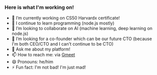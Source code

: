 ### Here is what I'm working on!

- 🔭 I’m currently working on CS50 Harvardx certificate!
- 🌱 I continue to learn programming (node.js mostly)
- 👯 I’m looking to collaborate on AI (machine learning, deep learning on node.js)
- 🤔 I’m looking for a co-founder which can be our future CTO (because I'm both CEO/CTO and I can't continue to be CTO)
- 💬 Ask me about my platform!
- 📫 How to reach me: via [Gmeet](https://meet.google.com/zen-jggt-gxt)
- 😄 Pronouns: he/him
- ⚡ Fun fact: I'm not bad! I'm just mad!

